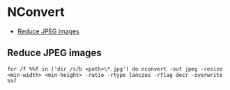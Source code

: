 # NConvert

* [Reduce JPEG images](#reduce-jpeg-images)

## Reduce JPEG images

```batchfile
for /f %%f in ('dir /s/b <path>\*.jpg') do nconvert -out jpeg -resize <min-width> <min-height> -ratio -rtype lanczos -rflag decr -overwrite %%f
```
